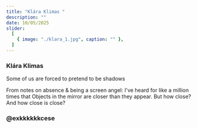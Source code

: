 ```yaml
---
title: "Klára Klimas "
description: ""
date: 10/05/2025
slider:
  [
    { image: "./klara_1.jpg", caption: "" },
  ]
---
```



### Klára Klimas

Some of us are forced to pretend to be shadows<br/>

From notes on absence & being a screen angel: I've heard for like a million times that Objects in the mirror are closer than they appear. 
But how close? And how close is close?<br/>

### @exkkkkkkcese
